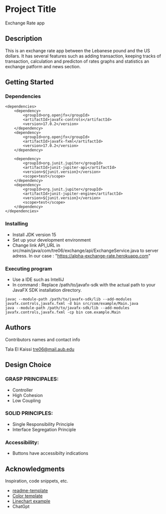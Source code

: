 # Project Title

Exchange Rate app

## Description

This is an exchange rate app between the Lebanese pound and the US dollars.
It has several features such as adding transaction, keeping tracks of transaction, calculation and predicton of rates
graphs and statistics an exchange patform and news section. 

## Getting Started

### Dependencies

    <dependencies>
        <dependency>
            <groupId>org.openjfx</groupId>
            <artifactId>javafx-controls</artifactId>
            <version>17.0.2</version>
        </dependency>
        <dependency>
            <groupId>org.openjfx</groupId>
            <artifactId>javafx-fxml</artifactId>
            <version>17.0.2</version>
        </dependency>

        <dependency>
            <groupId>org.junit.jupiter</groupId>
            <artifactId>junit-jupiter-api</artifactId>
            <version>${junit.version}</version>
            <scope>test</scope>
        </dependency>
        <dependency>
            <groupId>org.junit.jupiter</groupId>
            <artifactId>junit-jupiter-engine</artifactId>
            <version>${junit.version}</version>
            <scope>test</scope>
        </dependency>
    </dependencies>

### Installing

* Install JDK version 15
* Set up your development environment
* Change link API_URL in src/main/java/com/tre06/exchange/api/ExchangeService.java to server adress. In our case : "https://alpha-exchange-rate.herokuapp.com"

### Executing program

* Use a IDE such as IntelliJ
* In command :
  Replace /path/to/javafx-sdk with the actual path to your JavaFX SDK installation directory.
```
javac --module-path /path/to/javafx-sdk/lib --add-modules javafx.controls,javafx.fxml -d bin src/com/example/Main.java
java --module-path /path/to/javafx-sdk/lib --add-modules javafx.controls,javafx.fxml -cp bin com.example.Main

```


## Authors

Contributors names and contact info

Tala El Kaissi
tre06@mail.aub.edu

## Design Choice 
### GRASP PRINCIPALES: 
* Controller
* High Cohesion
* Low Coupling
### SOLID PRINCIPLES: 
* Single Responsibility Principle
* Interface Segregation Principle
### Accessibility:
* Buttons have accessibilty indications

## Acknowledgments

Inspiration, code snippets, etc.
* [readme-template](https://gist.github.com/DomPizzie/7a5ff55ffa9081f2de27c315f5018afc#file-readme-template-md)
* [Color template ](https://coolors.co/palette/faf3dd-c8d5b9-8fc0a9-68b0ab-4a7c59)
* [Linechart example](https://www.youtube.com/watch?v=0_TeHv2Q1PI)
* ChatGpt
